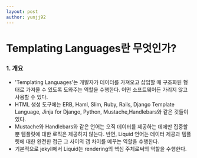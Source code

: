 ```yaml
---
layout: post
author: yunjj92
---
```

# Templating Languages란 무엇인가?
### 1. 개요
- 'Templating Languages'는 개발자가 데이터를 가져오고 삽입할 때 구조화된 형태로 가져올 수 있도록 도와주는 역할을 수행한다. 어떤 소프트웨어든 가리지 않고 사용할 수 있다. 
- HTML 생성 도구에는 ERB, Haml, Slim, Ruby, Rails, Django Template Language, Jinja for Django, Python, Mustache,Handlebars와 같은 것들이 있다. 
- Mustache와 Handlebars와 같은 언어는 오직 데이터를 제공하는 데에만 집중할 뿐 템플릿에 대한 로직은 제공하지 않는다. 반면, Liquid 언어는 데이터 제공과 템플릿에 대한 완전한 접근 그 사이의 갭 차이를 메꾸는 역할을 수행한다. 
- 기본적으로 jekyll에서 Liquid는 rendering의 핵심 주체로써의 역할을 수행한다. 
